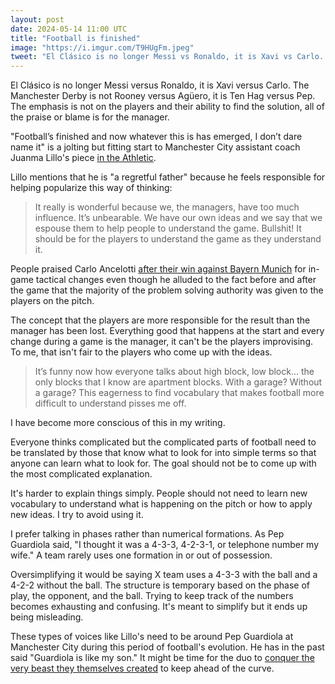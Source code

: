 ```yaml
---
layout: post
date: 2024-05-14 11:00 UTC
title: "Football is finished"
image: "https://i.imgur.com/T9HUgFm.jpeg"
tweet: "El Clásico is no longer Messi vs Ronaldo, it is Xavi vs Carlo. The Manchester Derby is not Rooney vs Agüero, it is Ten Hag vs Pep. The emphasis is not on the players and their ability to find the solution, all of the praise or blame is for the manager."
---
```


El Clásico is no longer Messi versus Ronaldo, it is Xavi versus Carlo. The Manchester Derby is not Rooney versus Agüero, it is Ten Hag versus Pep. The emphasis is not on the players and their ability to find the solution, all of the praise or blame is for the manager.

<!---more--->

"Football’s finished and now whatever this is has emerged, I don’t dare name it" is a jolting but fitting start to Manchester City assistant coach Juanma Lillo's piece [in the Athletic](https://theathletic.com/3981374/2022/12/08/juanma-lillo-world-cup/). 

Lillo mentions that he is "a regretful father" because he feels responsible for helping popularize this way of thinking:

> It really is wonderful because we, the managers, have too much influence. It’s unbearable. We have our own ideas and we say that we espouse them to help people to understand the game. Bullshit! It should be for the players to understand the game as they understand it.

People praised Carlo Ancelotti [after their win against Bayern Munich](https://tacticsjournal.com/2024/05/09/ones-that-dont-do-anything-won/) for in-game tactical changes even though he alluded to the fact before and after the game that the majority of the problem solving authority was given to the players on the pitch.

The concept that the players are more responsible for the result than the manager has been lost. Everything good that happens at the start and every change during a game is the manager, it can't be the players improvising. To me, that isn't fair to the players who come up with the ideas.

> It’s funny now how everyone talks about high block, low block… the only blocks that I know are apartment blocks. With a garage? Without a garage? This eagerness to find vocabulary that makes football more difficult to understand pisses me off.

I have become more conscious of this in my writing. 

Everyone thinks complicated but the complicated parts of football need to be translated by those that know what to look for into simple terms so that anyone can learn what to look for. The goal should not be to come up with the most complicated explanation.

It's harder to explain things simply. People should not need to learn new vocabulary to understand what is happening on the pitch or how to apply new ideas. I try to avoid using it. 

I prefer talking in phases rather than numerical formations. As Pep Guardiola said, "I thought it was a 4-3-3, 4-2-3-1, or telephone number my wife." A team rarely uses one formation in or out of possession. 

Oversimplifying it would be saying X team uses a 4-3-3 with the ball and a 4-2-2 without the ball. The structure is temporary based on the phase of play, the opponent, and the ball. Trying to keep track of the numbers becomes exhausting and confusing. It's meant to simplify but it ends up being misleading.

These types of voices like Lillo's need to be around Pep Guardiola at Manchester City during this period of football's evolution. He has in the past said "Guardiola is like my son." It might be time for the duo to [conquer the very beast they themselves created](https://tacticsjournal.com/2024/05/11/growing-dissatisfaction/) to keep ahead of the curve.